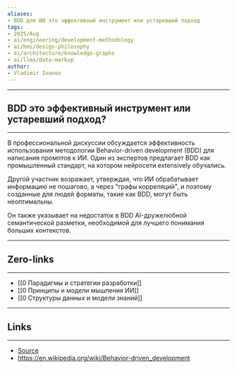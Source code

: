 ```yaml
---
aliases: 
- BDD для ИИ это эффективный инструмент или устаревший подход
tags:
- 2025/Aug
- ai/engineering/development-methodology
- ai/hmi/design-philosophy
- ai/architecture/knowledge-graphs
- ai/llms/data-markup
author:
- Vladimir Ivanov
---
```

-----
##  BDD это эффективный инструмент или устаревший подход?
-----
В профессиональной дискуссии обсуждается эффективность использования методологии Behavior-driven development (BDD) для написания промптов к ИИ. Один из экспертов предлагает BDD как промышленный стандарт, на котором нейросети extensively обучались. 

Другой участник возражает, утверждая, что ИИ обрабатывает информацию не пошагово, а через "графы корреляций", и поэтому созданные для людей форматы, такие как BDD, могут быть неоптимальны. 

Он также указывает на недостаток в BDD AI-дружелюбной семантической разметки, необходимой для лучшего понимания больших контекстов.


---
## Zero-links
---
- [[0 Парадигмы и стратегии разработки]]
- [[0 Принципы и модели мышления ИИ]]
- [[0 Структуры данных и модели знаний]]

---
## Links
---
- [Source]( https://t.me/turboproject/1943)
- https://en.wikipedia.org/wiki/Behavior-driven_development